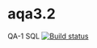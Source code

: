 # aqa3.2
QA-1 SQL
[![Build status](https://ci.appveyor.com/api/projects/status/uvrsil357m55vkxr?svg=true)](https://ci.appveyor.com/project/Netology-Korolchuk/aqa3-2)
